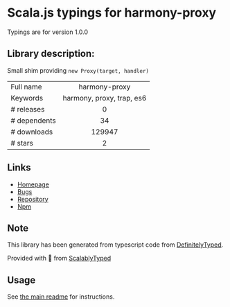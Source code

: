 
# Scala.js typings for harmony-proxy

Typings are for version 1.0.0

## Library description:
Small shim providing `new Proxy(target, handler)`

|                    |                 |
| ------------------ | :-------------: |
| Full name          | harmony-proxy |
| Keywords           | harmony, proxy, trap, es6 |
| # releases         | 0 |
| # dependents       | 34 |
| # downloads        | 129947 |
| # stars            | 2 |

## Links
- [Homepage](https://github.com/Swatinem/proxy#readme)
- [Bugs](https://github.com/Swatinem/proxy/issues)
- [Repository](https://github.com/Swatinem/proxy)
- [Npm](https://www.npmjs.com/package/harmony-proxy)
    


## Note
This library has been generated from typescript code from [DefinitelyTyped](https://definitelytyped.org).

Provided with :purple_heart: from [ScalablyTyped](https://github.com/oyvindberg/ScalablyTyped)

## Usage
See [the main readme](../../readme.md) for instructions.


